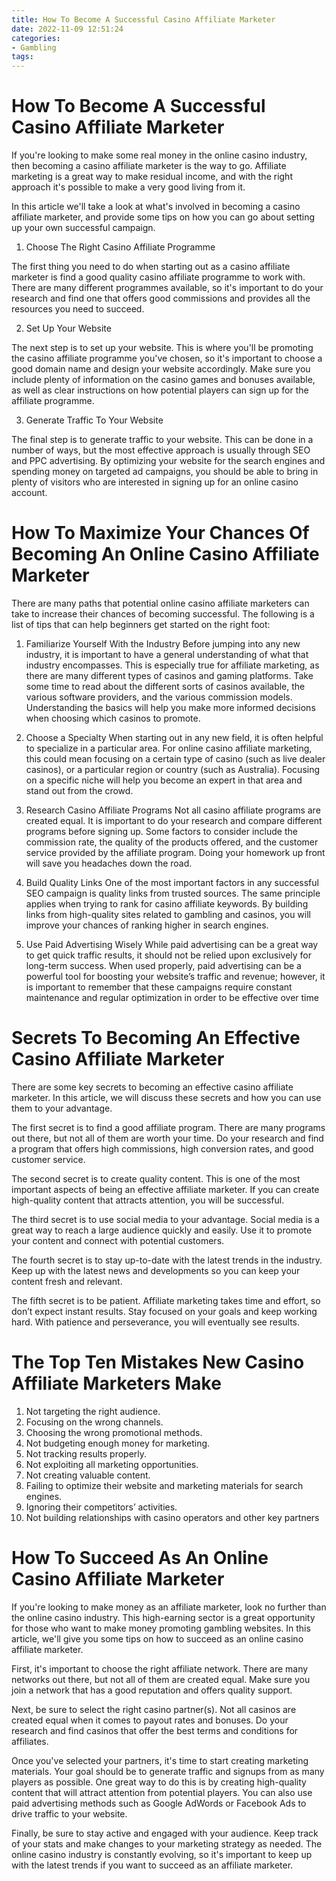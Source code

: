 ```yaml
---
title: How To Become A Successful Casino Affiliate Marketer 
date: 2022-11-09 12:51:24
categories:
- Gambling
tags:
---
```



#  How To Become A Successful Casino Affiliate Marketer 

If you're looking to make some real money in the online casino industry, then becoming a casino affiliate marketer is the way to go. Affiliate marketing is a great way to make residual income, and with the right approach it's possible to make a very good living from it.

In this article we'll take a look at what's involved in becoming a casino affiliate marketer, and provide some tips on how you can go about setting up your own successful campaign.

1. Choose The Right Casino Affiliate Programme 

The first thing you need to do when starting out as a casino affiliate marketer is find a good quality casino affiliate programme to work with. There are many different programmes available, so it's important to do your research and find one that offers good commissions and provides all the resources you need to succeed.

2. Set Up Your Website 

The next step is to set up your website. This is where you'll be promoting the casino affiliate programme you've chosen, so it's important to choose a good domain name and design your website accordingly. Make sure you include plenty of information on the casino games and bonuses available, as well as clear instructions on how potential players can sign up for the affiliate programme.

3. Generate Traffic To Your Website 

The final step is to generate traffic to your website. This can be done in a number of ways, but the most effective approach is usually through SEO and PPC advertising. By optimizing your website for the search engines and spending money on targeted ad campaigns, you should be able to bring in plenty of visitors who are interested in signing up for an online casino account.

#  How To Maximize Your Chances Of Becoming An Online Casino Affiliate Marketer 

There are many paths that potential online casino affiliate marketers can take to increase their chances of becoming successful. The following is a list of tips that can help beginners get started on the right foot: 

1. Familiarize Yourself With the Industry 
Before jumping into any new industry, it is important to have a general understanding of what that industry encompasses. This is especially true for affiliate marketing, as there are many different types of casinos and gaming platforms. Take some time to read about the different sorts of casinos available, the various software providers, and the various commission models. Understanding the basics will help you make more informed decisions when choosing which casinos to promote. 

2. Choose a Specialty 
When starting out in any new field, it is often helpful to specialize in a particular area. For online casino affiliate marketing, this could mean focusing on a certain type of casino (such as live dealer casinos), or a particular region or country (such as Australia). Focusing on a specific niche will help you become an expert in that area and stand out from the crowd. 

3. Research Casino Affiliate Programs 
Not all casino affiliate programs are created equal. It is important to do your research and compare different programs before signing up. Some factors to consider include the commission rate, the quality of the products offered, and the customer service provided by the affiliate program. Doing your homework up front will save you headaches down the road. 

4. Build Quality Links 
One of the most important factors in any successful SEO campaign is quality links from trusted sources. The same principle applies when trying to rank for casino affiliate keywords. By building links from high-quality sites related to gambling and casinos, you will improve your chances of ranking higher in search engines. 

5. Use Paid Advertising Wisely 
While paid advertising can be a great way to get quick traffic results, it should not be relied upon exclusively for long-term success. When used properly, paid advertising can be a powerful tool for boosting your website’s traffic and revenue; however, it is important to remember that these campaigns require constant maintenance and regular optimization in order to be effective over time

#  Secrets To Becoming An Effective Casino Affiliate Marketer 

There are some key secrets to becoming an effective casino affiliate marketer. In this article, we will discuss these secrets and how you can use them to your advantage.

The first secret is to find a good affiliate program. There are many programs out there, but not all of them are worth your time. Do your research and find a program that offers high commissions, high conversion rates, and good customer service.

The second secret is to create quality content. This is one of the most important aspects of being an effective affiliate marketer. If you can create high-quality content that attracts attention, you will be successful.

The third secret is to use social media to your advantage. Social media is a great way to reach a large audience quickly and easily. Use it to promote your content and connect with potential customers.

The fourth secret is to stay up-to-date with the latest trends in the industry. Keep up with the latest news and developments so you can keep your content fresh and relevant.

The fifth secret is to be patient. Affiliate marketing takes time and effort, so don’t expect instant results. Stay focused on your goals and keep working hard. With patience and perseverance, you will eventually see results.

#  The Top Ten Mistakes New Casino Affiliate Marketers Make 

1. Not targeting the right audience.
2. Focusing on the wrong channels.
3. Choosing the wrong promotional methods.
4. Not budgeting enough money for marketing.
5. Not tracking results properly.
6. Not exploiting all marketing opportunities.
7. Not creating valuable content.
8. Failing to optimize their website and marketing materials for search engines.
9. Ignoring their competitors’ activities.
10. Not building relationships with casino operators and other key partners

#  How To Succeed As An Online Casino Affiliate Marketer

If you're looking to make money as an affiliate marketer, look no further than the online casino industry. This high-earning sector is a great opportunity for those who want to make money promoting gambling websites. In this article, we'll give you some tips on how to succeed as an online casino affiliate marketer.

First, it's important to choose the right affiliate network. There are many networks out there, but not all of them are created equal. Make sure you join a network that has a good reputation and offers quality support.

Next, be sure to select the right casino partner(s). Not all casinos are created equal when it comes to payout rates and bonuses. Do your research and find casinos that offer the best terms and conditions for affiliates.

Once you've selected your partners, it's time to start creating marketing materials. Your goal should be to generate traffic and signups from as many players as possible. One great way to do this is by creating high-quality content that will attract attention from potential players. You can also use paid advertising methods such as Google AdWords or Facebook Ads to drive traffic to your website.

Finally, be sure to stay active and engaged with your audience. Keep track of your stats and make changes to your marketing strategy as needed. The online casino industry is constantly evolving, so it's important to keep up with the latest trends if you want to succeed as an affiliate marketer.